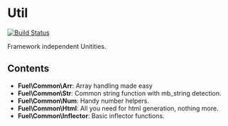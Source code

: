 # Util

[![Build Status](https://secure.travis-ci.org/fuelphp/util.png)](http://travis-ci.org/fuelphp/util)

Framework independent Unitities.

## Contents

* __Fuel\Common\Arr__: Array handling made easy
* __Fuel\Common\Str__: Common string function with mb_string detection.
* __Fuel\Common\Num__: Handy number helpers.
* __Fuel\Common\Html__: All you need for html generation, nothing more.
* __Fuel\Common\Inflector__: Basic inflector functions.
